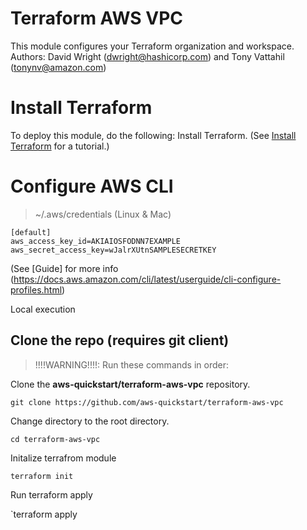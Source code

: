 # Terraform AWS VPC
This module configures your Terraform organization and workspace.  
Authors: David Wright (dwright@hashicorp.com) and Tony Vattahil (tonynv@amazon.com)

# Install Terraform
To deploy this module, do the following:
Install Terraform. (See [Install Terraform](https://learn.hashicorp.com/tutorials/terraform/install-cli) for a tutorial.) 

# Configure AWS CLI 
> ~/.aws/credentials (Linux & Mac)

```
[default]
aws_access_key_id=AKIAIOSFODNN7EXAMPLE
aws_secret_access_key=wJalrXUtnSAMPLESECRETKEY
```
(See [Guide] for more info (https://docs.aws.amazon.com/cli/latest/userguide/cli-configure-profiles.html)

Local execution
## Clone the repo (requires git client)

> !!!!WARNING!!!!: Run these commands in order:

Clone the **aws-quickstart/terraform-aws-vpc** repository.

`git clone https://github.com/aws-quickstart/terraform-aws-vpc`

Change directory to the root directory.

`cd terraform-aws-vpc`

Initalize terrafrom module

`terraform init`

Run terraform apply

`terraform apply 

